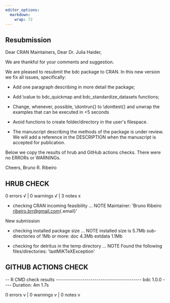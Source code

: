 ```yaml
---
editor_options: 
  markdown: 
    wrap: 72
---
```

## Resubmission

Dear CRAN Maintainers, Dear Dr. Julia Haider,

We are thankful for your comments and suggestion. 

We are pleased to resubmit the bdc package to CRAN. In this new version we fix all issues, specifically:

* Add one paragraph describing in more detail the package;

* Add \value to bdc_quickmap and bdc_standardize_datasets functions;

* Change, whenever, possible, \dontrun{} to \donttest{} and unwrap the examples that can be executed in <5 seconds

* Avoid functions to create folder/directory in the user's filespace.

* The manuscript describing the methods of the package is under review. We will add a reference in the DESCRIPTION when the manuscript is accepted for publication.

Below we copy the results of hrub and GitHub actions checks. There were no ERRORs or WARNINGs. 

Cheers,
Bruno R. Ribeiro

## HRUB CHECK

0 errors √ | 0 warnings √ | 3 notes x

-   checking CRAN incoming feasibility ... NOTE Maintainer: 'Bruno
    Ribeiro
    [ribeiro.brr\@gmail.com](mailto:ribeiro.brr@gmail.com){.email}'

New submission

-  checking installed package size ... NOTE
   installed size is  5.7Mb
   sub-directories of 1Mb or more:
     doc       4.3Mb
     extdata   1.1Mb

-   checking for detritus in the temp directory ... NOTE Found the
    following files/directories: 'lastMiKTeXException'

## GITHUB ACTIONS CHECK

-- R CMD check results ------------------------------------------ bdc 1.0.0 ----
Duration: 4m 1.7s

0 errors v | 0 warnings v | 0 notes v